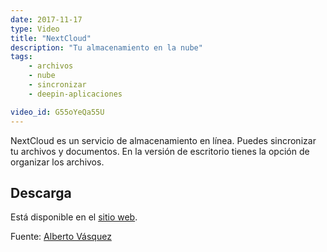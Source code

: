 ```yaml
---
date: 2017-11-17
type: Video
title: "NextCloud"
description: "Tu almacenamiento en la nube"
tags:
    - archivos
    - nube
    - sincronizar
    - deepin-aplicaciones

video_id: G55oYeQa55U
---
```


NextCloud es un servicio de almacenamiento en línea. Puedes sincronizar tu archivos y documentos. En la versión de escritorio tienes la opción de organizar los archivos.

## Descarga

Está disponible en el [sitio web](https://nextcloud.com/install/#install-clients).


Fuente: [Alberto Vásquez](https://www.youtube.com/channel/UCGfNr7wn8ceIrTwslLePyew)
